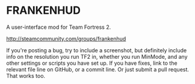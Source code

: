 FRANKENHUD
==========
A user-interface mod for Team Fortress 2.

http://steamcommunity.com/groups/frankenhud

If you're posting a bug, try to include a screenshot, but definitely include info on the resolution you run TF2 in, whether you run MinMode, and any other settings or scripts you have set up. If you have fixes, link to the relevant file line on GitHub, or a commit line. Or just submit a pull request. That works too.
